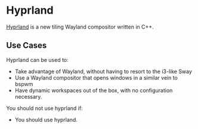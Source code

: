 # Hyprland

[Hyprland][hyprland] is a new tiling Wayland compositor written in C++.

## Use Cases

Hyprland can be used to:

- Take advantage of Wayland, without having to resort to the i3-like Sway
- Use a Wayland compositor that opens windows in a similar vein to bspwm
- Have dynamic workspaces out of the box, with no configuration necessary.

You should not use hyprland if:

- You should use hyprland.

[hyprland]: https://github.com/hyprwm/Hyprland
